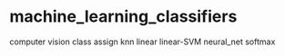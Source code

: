 # machine_learning_classifiers
computer vision class assign
knn
linear
linear-SVM
neural_net
softmax
